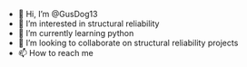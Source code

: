 - 👋 Hi, I’m @GusDog13
- 👀 I’m interested in structural reliability
- 🌱 I’m currently learning python
- 💞️ I’m looking to collaborate on structural reliability projects
- 📫 How to reach me

<!---
GusDog13/GusDog13 is a ✨ special ✨ repository because its `README.md` (this file) appears on your GitHub profile.
You can click the Preview link to take a look at your changes.
--->
